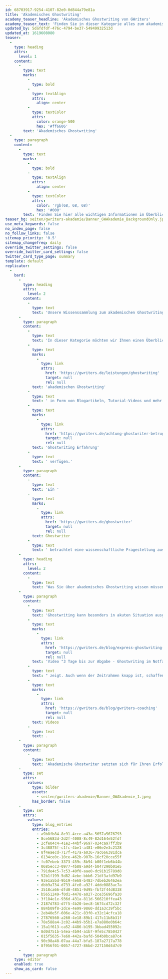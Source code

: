 ```yaml
---
id: 68703917-9254-4107-82e0-0d844a79e81a
title: 'Akademisches Ghostwriting'
academy_teaser_headline: 'Akademisches Ghostwriting von GWriters'
academy_teaser_text: 'Finden Sie in dieser Kategorie alles zum akademischen Ghostwriting, angefangen von unseren internen Prozessen, die Ihnen einen reibungslosen Auftragsablauf und jederzeit höchste Qualität Ihrer wissenschaftlichen Arbeit garantiert, bis hin zu interessanten und wissenswerten Informationen über unsere akademischen Ghostwriter und Ghostwriting Erfahrungen.'
updated_by: 5dafdfdf-476c-4794-be37-54949932513d
updated_at: 1619608080
teaser:
  -
    type: heading
    attrs:
      level: 1
    content:
      -
        type: text
        marks:
          -
            type: bold
          -
            type: textAlign
            attrs:
              align: center
          -
            type: textColor
            attrs:
              color: orange-500
              hex: '#ff6606'
        text: 'Akademisches Ghostwriting'
  -
    type: paragraph
    content:
      -
        type: text
        marks:
          -
            type: bold
          -
            type: textAlign
            attrs:
              align: center
          -
            type: textColor
            attrs:
              color: 'rgb(68, 68, 68)'
              hex: '#000'
        text: 'Finden Sie hier alle wichtigen Informationen im Überblick. Benötigen Sie weitere Unterstützung von einem professionellen akademischen Ghostwriter, Lektor oder Coach? Schicken Sie uns jetzt eine Anfrage!'
teaser_bg: seiten/gwriters-akademie/Banner_GWAkademie_BackgroundOnly.jpg
use_meta_keywords: false
no_index_page: false
no_follow_links: false
sitemap_priority: '0.5'
sitemap_changefreq: daily
override_twitter_settings: false
override_twitter_card_settings: false
twitter_card_type_page: summary
template: default
replicator:
  -
    bard:
      -
        type: heading
        attrs:
          level: 2
        content:
          -
            type: text
            text: 'Unsere Wissenssammlung zum akademischen Ghostwriting'
      -
        type: paragraph
        content:
          -
            type: text
            text: 'In dieser Kategorie möchten wir Ihnen einen Überblick über unsere gesamte Wissenssammlung zum '
          -
            type: text
            marks:
              -
                type: link
                attrs:
                  href: 'https://gwriters.de/leistungen/ghostwriting'
                  target: null
                  rel: null
            text: 'akademischen Ghostwriting'
          -
            type: text
            text: ' in Form von Blogartikeln, Tutorial-Videos und mehr geben. Unsere Artikel und Videos werden von echten Akademikern aus unserem eigenen Expertenteam erstellt, die sowohl mit den gängigen wissenschaftlichen Arbeitstechniken und dem eigenen Fachbereich bestens vertraut sind, als auch über langjährige '
          -
            type: text
            marks:
              -
                type: link
                attrs:
                  href: 'https://gwriters.de/achtung-ghostwriter-betrug'
                  target: null
                  rel: null
            text: 'Ghostwriting Erfahrung'
          -
            type: text
            text: ' verfügen.'
      -
        type: paragraph
        content:
          -
            type: text
            text: 'Ein '
          -
            type: text
            marks:
              -
                type: link
                attrs:
                  href: 'https://gwriters.de/ghostwriter'
                  target: null
                  rel: null
            text: Ghostwriter
          -
            type: text
            text: ' betrachtet eine wissenschaftliche Fragestellung aus einer anderen, neutraleren und differenzierteren Perspektive als viele Studenten selber und weiß aus Erfahrung, wie im Bezug auf eine akademische Fragestellung die bestmöglichen Ergebnisse erzielt werden können. Doch dafür ist es absolut notwendig, dass Ghostwriter und Forschungsthema auch zu einander passen. Durch unsere langjährige Erfahrung bei GWriters wissen wir genau, welcher unserer akademischen Ghostwriter am besten zu ihrem individuellen Vorhaben passt, und machen diesen zu Ihrem persönlichen Ansprechpartner.'
      -
        type: heading
        attrs:
          level: 2
        content:
          -
            type: text
            text: 'Was Sie über akademisches Ghostwriting wissen müssen'
      -
        type: paragraph
        content:
          -
            type: text
            text: 'Ghostwriting kann besonders in akuten Situation ausgesprochen hilfreich, wie unser '
          -
            type: text
            marks:
              -
                type: link
                attrs:
                  href: 'https://gwriters.de/blog/express-ghostwriting-im-notfall'
                  target: null
                  rel: null
            text: 'Video "3 Tage bis zur Abgabe - Ghostwriting im Notfall"'
          -
            type: text
            text: " zeigt. Auch wenn der Zeitrahmen knapp ist, schaffen wir es bei GWriters Ihnen jederzeit ein qualitatives Werk zu liefern, das allen akademischen Ansprüchen gerecht wird. Sollten Sie nicht erst zum Ende, sondern bereits zu Beginn Ihres Projekts Unterstützung suchen, dann kann Ihnen einer unserer akademischen Ghostwriter bereits ab der\_ Themenfindung als professioneller Coach zur Seite stehen. Mehr zum möglichen Ablauf eines solchen Coachings finden Sie ebenfalls in hier in unseren "
          -
            type: text
            marks:
              -
                type: link
                attrs:
                  href: 'https://gwriters.de/blog/gwriters-coaching'
                  target: null
                  rel: null
            text: Videos
          -
            type: text
            text: .
      -
        type: paragraph
        content:
          -
            type: text
            text: 'Akademische Ghostwriter setzten sich für Ihren Erfolg und das Erlangen Ihres akademischen Grades ein. Aber worauf gilt es bei der Auswahl der richtigen Ghostwriting-Agentur zu achten und was sind mögliche Alarmzeichen? Wie wählt meine Agentur meinen akademischen Ghostwriter aus, wie läuft dann der Auftrag ab und überhaupt, was darf mich ein akademisches Ghostwriting kosten? Antworten auf Fragen wie diese und weitere interessante Informationen finden Sie jetzt hier in den Beiträgen aus unserer GWriters Akademie.'
      -
        type: set
        attrs:
          values:
            type: bilder
            assets:
              - seiten/gwriters-akademie/Banner_GWAkademie_1.jpeg
            has_border: false
      -
        type: set
        attrs:
          values:
            type: blog_entries
            entries:
              - a9b8fb84-8c91-4cce-a43a-5657a5676793
              - 8ce5683d-2d2f-4008-8c49-82d164e52fdf
              - 2cfe04c4-41e2-44bf-9697-024ca97ff3b9
              - 3c48875f-c1fc-4be1-a481-e06e2e3c2128
              - 8f4eaecd-717f-417a-a036-7ac666381dca
              - 6134ce0c-10ce-462b-907b-16cf20cce55f
              - fc07ebeb-3373-459c-8b94-b00f1eb6b44b
              - 0685ecc3-0977-4b88-a9d4-b047290b01e5
              - 791de4c5-7c53-40f0-aae0-dc91b15789d8
              - 52b1f199-5d82-4ebe-bbb6-21df3afd97b9
              - 93e1a5bd-9b19-4e68-b483-7dbeb26462ea
              - dbb9a734-d733-4fe0-a92f-4dde0883ac7a
              - 3518ca66-dfd0-4851-9d95-fbf2f44d8338
              - b5651249-f0d1-4478-a027-2ce35696fa20
              - 3f184e1e-936d-431a-811d-566210ffea43
              - 2187d783-d7f5-4b20-bec8-1674cd72c32f
              - 884b09f8-2dce-4e99-9860-dd1a3c39f5bc
              - 2eb40e5f-606e-421c-83f0-e32c14cfca18
              - 27876560-a260-4e18-89b1-417c11b8b31f
              - 78e588a4-2c02-44b9-b5b1-e7a880e0b64c
              - 15a1f613-ca52-4486-b195-3bbad455092c
              - 8d0d751b-54ea-4b94-a1b7-9fe5c7850427
              - 015f5635-7e60-442a-bafd-504b0bca87c4
              - 90c98a48-07aa-44a7-bfa5-187a2717a778
              - 8f956f01-0057-4727-86bd-227150d4d7c9
      -
        type: paragraph
    type: editor
    enabled: true
    show_as_card: false
---
```

